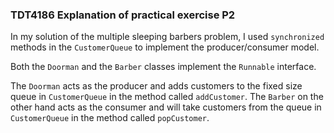 ### TDT4186 Explanation of practical exercise P2

In my solution of the multiple sleeping barbers problem, I used ```synchronized``` methods in the ```CustomerQueue``` to implement the producer/consumer model.

Both the ```Doorman``` and the ```Barber``` classes implement the ```Runnable``` interface.

The ```Doorman``` acts as the producer and adds customers to the fixed size queue in ```CustomerQueue``` in the method called ```addCustomer```.
The ```Barber``` on the other hand acts as the consumer and will take customers from the queue in ```CustomerQueue``` in the method called ```popCustomer```.
